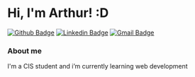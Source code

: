 # Hi, I'm Arthur! :D

[![Github Badge](https://img.shields.io/badge/-Github-000?style=flat-square&logo=Github&logoColor=white&link=https://github.com/fagnerpsantos)](https://github.com/castilhoarth)
[![Linkedin Badge](https://img.shields.io/badge/-LinkedIn-blue?style=flat-square&logo=Linkedin&logoColor=white&link=https://www.linkedin.com/in/fagnerpsantos/)](https://www.linkedin.com/in/castilhoarthur/)
[![Gmail Badge](https://img.shields.io/badge/-castartx@gmail.com-c14438?style=flat-square&logo=Gmail&logoColor=white&link=mailto:castartx@gmail.com)](mailto:castartx@gmail.com)
### About me
I'm a CIS student and i’m currently learning web development
